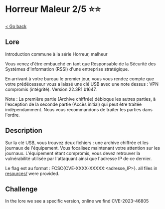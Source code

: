 # Horreur Maleur 2/5 ⭐⭐

[< Go back](../../README.md)

## Lore

Introduction commune à la série Horreur, malheur

Vous venez d'être embauché en tant que Responsable de la Sécurité des Systèmes d'Information (RSSI) d'une entreprise stratégique.

En arrivant à votre bureau le premier jour, vous vous rendez compte que votre prédécesseur vous a laissé une clé USB avec une note dessus : VPN compromis (intégrité). Version 22.3R1 b1647.

Note : La première partie (Archive chiffrée) débloque les autres parties, à l'exception de la seconde partie (Accès initial) qui peut être traitée indépendamment. Nous vous recommandons de traiter les parties dans l'ordre.

## Description

Sur la clé USB, vous trouvez deux fichiers : une archive chiffrée et les journaux de l'équipement. Vous focalisez maintenant votre attention sur les journaux. L'équipement étant compromis, vous devez retrouver la vulnérabilité utilisée par l'attaquant ainsi que l'adresse IP de ce dernier.

Le flag est au format : FCSC{CVE-XXXX-XXXXX:<adresse_IP>}.
all files in [resources/](./resources) were provided.

## Challenge

In the lore we see a specific version, online we find CVE-2023-46805
